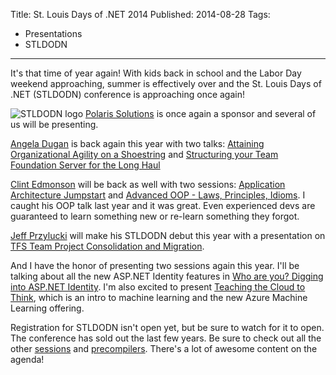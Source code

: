 Title: St. Louis Days of .NET 2014
Published: 2014-08-28
Tags: 
 - Presentations
 - STLDODN
---
It's that time of year again! With kids back in school and the Labor Day weekend approaching, summer is effectively over and the St. Louis Days of .NET (STLDODN) conference is approaching once again!

![STLDODN logo](/content/images/2014/Aug/stldodn.png)
[Polaris Solutions](http://polarissolutions.com/) is once again a sponsor and several of us will be presenting.

[Angela Dugan](http://www.tfswhisperer.com) is back again this year with two talks: [Attaining Organizational Agility on a Shoestring](http://stldodn.com/2014/Sessions/33) and [Structuring your Team Foundation Server for the Long Haul](http://stldodn.com/2014/Sessions/34)

[Clint Edmonson](http://www.notsotrivial.net/blog/) will be back as well with two sessions: [Application Architecture Jumpstart](http://stldodn.com/2014/Sessions/2) and [Advanced OOP - Laws, Principles, Idioms](http://stldodn.com/2014/Sessions/1). I caught his OOP talk last year and it was great. Even experienced devs are guaranteed to learn something new or re-learn something they forgot.

[Jeff Przylucki](http://www.oneluckidev.com/) will make his STLDODN debut this year with a presentation on [TFS Team Project Consolidation and Migration](http://stldodn.com/2014/Sessions/223).

And I have the honor of presenting two sessions again this year. I'll be talking about all the new ASP.NET Identity features in [Who are you? Digging into ASP.NET Identity](http://stldodn.com/2014/Sessions/150). I'm also excited to present [Teaching the Cloud to Think](http://stldodn.com/2014/Sessions/151), which is an intro to machine learning and the new Azure Machine Learning offering.

Registration for STLDODN isn't open yet, but be sure to watch for it to open. The conference has sold out the last few years. Be sure to check out all the other [sessions](http://stldodn.com/2014/Sessions) and [precompilers](http://stldodn.com/2014/Precompilers). There's a lot of awesome content on the agenda!